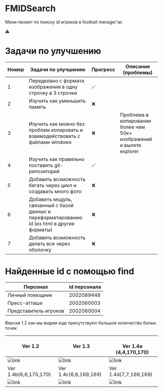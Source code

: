 # FMIDSearch

Мини-проект по поиску id игроков в football manager'ах 

⚠️

# Задачи по улучшению
| Номер | Задачи по улучшению                                                                          |Прогресс|Описание (проблемы) |
|-------|----------------------------------------------------------------------------------------------| -------- | -------- |
| 1     | Переделано с формата изображения в одну строчку в 3 строчки                                  | ✅ | |
| 2     | Изучить как уменьшить память                                                                 | ❌   ||
| 3     | Изучить как можно без проблем копировать и взаимодействовать с файлами windows               | ❌   | Проблема в копировании более чем 50к+ изображений и вылете explorer|
| 4     | Изучить как правильно поставить git-репозиторий                                              | ✅ | |
| 5     | Добавить возможность бегать через цикл и создавать много фото                                | ❌ | |
| 6     | Добавить модуль, связанный с базой данных и переформатированию id (из html в другие форматы) | ❌ | |
| 7     | Добавить возможность делать все через оболочку                                               | ❌ | |



# Найденные id с помощью find 
| Персонал | id персонала|
| --------- | --------- |
|  Личный помощник | 2002089448 |
|  Пресс-атташе  | 2002060003 |
|  Представитель игроков |2002060004|

Версия 1.2 как мы видим еще присутствуют большое количество белых точек

| Ver 1.2                                           | Ver 1.3                                           | <br/>Ver 1.4a (4,4,170,170)                       |
|---------------------------------------------------|---------------------------------------------------|---------------------------------------------------|
| ![link](https://i.imgur.com/VCS9VL2.png 'v.1.2')  | ![link](https://i.imgur.com/DURaKvY.png 'v.1.3')  | ![link](https://i.imgur.com/oC886Nj.png 'v.1.4a') |
| Ver 1.4b(6,6,170,170)                             | Ver 1.4c(6,6,169,169)                             | Ver 1.4d(7,7,169,169)                             |
| ![link](https://i.imgur.com/DVPPBiH.png 'v.1.4b') | ![link](https://i.imgur.com/HwdHGU1.png 'v.1.4c') | ![link](https://i.imgur.com/FI43NsO.png 'v.1.4d') |